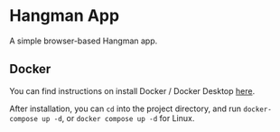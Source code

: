 # Hangman App

A simple browser-based Hangman app.

## Docker

You can find instructions on install Docker / Docker Desktop [here](https://docs.docker.com/compose/install/).

After installation, you can `cd` into the project directory, and run `docker-compose up -d`, or `docker compose up -d` for Linux.
